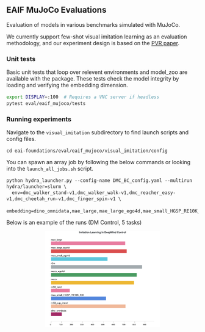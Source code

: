 ## EAIF MuJoCo Evaluations
Evaluation of models in various benchmarks simulated with MuJoCo.

We currently support few-shot visual imitation learning as an evaluation methodology, and our experiment design is based on the [PVR paper](https://sites.google.com/view/pvr-control).

### Unit tests
Basic unit tests that loop over relevent environments and model_zoo are available with the package. These tests check the model integrity by loading and verifying the embedding dimension.
```bash
export DISPLAY=:100  # Requires a VNC server if headless
pytest eval/eaif_mujoco/tests
```

### Running experiments
Navigate to the `visual_imitation` subdirectory to find launch scripts and config files.
```
cd eai-foundations/eval/eaif_mujoco/visual_imitation/config
```
You can spawn an array job by following the below commands or looking into the `launch_all_jobs.sh` script.
```
python hydra_launcher.py --config-name DMC_BC_config.yaml --multirun hydra/launcher=slurm \
  env=dmc_walker_stand-v1,dmc_walker_walk-v1,dmc_reacher_easy-v1,dmc_cheetah_run-v1,dmc_finger_spin-v1 \
  embedding=dino_omnidata,mae_large,mae_large_ego4d,mae_small_HGSP_RE10K_100,mae_small_ego4d,moco,moco_ego4d,r3m,rn50_rand,rn50_sup_imnet
```
Below is an example of the runs (DM Control, 5 tasks)
<!-- ![width=20px](assets/visual_imitation_dmc_results_v1.png) -->
<style>
img {
  display: block;
  margin-left: auto;
  margin-right: auto;
}
</style>
<img src="assets/visual_imitation_dmc_results_v1.png" style="width:60%;">

